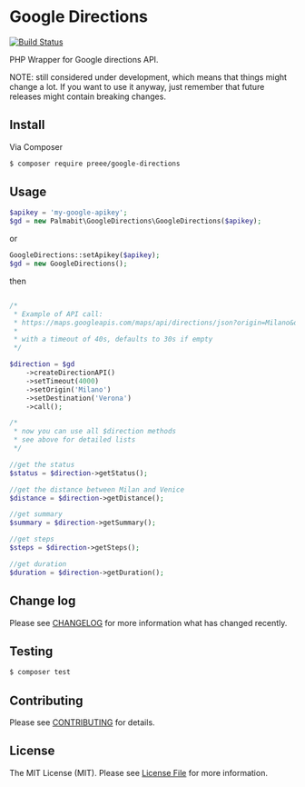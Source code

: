 # Google Directions

[![Build Status](https://travis-ci.org/preee/google-directions.svg?branch=master)](https://travis-ci.org/preee/google-directions)

PHP Wrapper for Google directions API.

NOTE: still considered under development, which means that things might change a lot. If you want to use it anyway, just remember that future releases might contain breaking changes.

## Install

Via Composer

``` bash
$ composer require preee/google-directions
```

## Usage

``` php
$apikey = 'my-google-apikey';
$gd = new Palmabit\GoogleDirections\GoogleDirections($apikey);
```

or

``` php
GoogleDirections::setApikey($apikey);
$gd = new GoogleDirections();
```
then

``` php

/*
 * Example of API call:
 * https://maps.googleapis.com/maps/api/directions/json?origin=Milano&destination=Venezia&key=my-google-apikey
 *
 * with a timeout of 40s, defaults to 30s if empty
 */

$direction = $gd
    ->createDirectionAPI()
    ->setTimeout(4000)
    ->setOrigin('Milano')
    ->setDestination('Verona')
    ->call();

/*
 * now you can use all $direction methods
 * see above for detailed lists
 */

//get the status
$status = $direction->getStatus();

//get the distance between Milan and Venice
$distance = $direction->getDistance();

//get summary
$summary = $direction->getSummary();

//get steps
$steps = $direction->getSteps();

//get duration
$duration = $direction->getDuration();


```

## Change log

Please see [CHANGELOG](CHANGELOG.md) for more information what has changed recently.

## Testing

``` bash
$ composer test
```

## Contributing

Please see [CONTRIBUTING](CONTRIBUTING.md) for details.

## License

The MIT License (MIT). Please see [License File](LICENSE.md) for more information.
